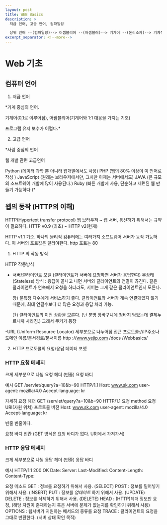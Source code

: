 ```yaml
---
layout: post
title: WEB Basics
description: >
  저급 언어, 고급 언어, 컴파일링

  상위 언어 --(컴파일링)--> 어셈블리어 --(어셈블러)--> 기계어 --(논리소자)--> 기계작동
excerpt_separator: <!--more-->
---
```



# Web 기초

## 컴퓨터 언어

1. 저급 언어

*기계 중심의 언어.

기계어(0,1로 이루어짐), 어쎔블리어(기계어와 1:1 대응을 가지는 기호)

프로그램 유지 보수가 어렵다.*


2. 고급 언어

*사람 중심의 언어

웹 개발 관련 고급언어

Python (데이터 과학 뿐 아니라 웹개발에서도 사용)
PHP (웹의 80% 이상이 이 언어로 작성 )
JavaScript (원래는 브라우저에서만, 그치만 이제는 서버에서도)
JAVA (큰 규모의 소프트웨어 개발에 많이 사용된다.)
Ruby (빠른 개발에 사용, 단순하고 세련된 웹 만들기 가능하다.)*

## 웹의 동작 (HTTP의 이해)
HTTP(Hypertext transfer protocol)
웹 브라우저 ~ 웹 서버, 통신하기 위해서는 규약이 필요하다.
HTTP v0.9 (최초) ~ HTTP v2(현재)

HTTP v1.1 기준.
하나의 물리적 컴퓨터에는 여러가지 소프트웨어 서버가 동작 가능하다. 이 서버의 포트값은 달라야한다.
http 포트는 80

1. HTTP 의 작동 방식

HTTP 작동방식
- 서버/클라이언트 모델 (클라이언트가 서버에 요청하면 서버가 응답한다)
무상태(Stateless) 방식 :
    응답이 끝나고 나면 서버와 클라이언트의 연결이 끊긴다.
    같은 클라이언트가 연속해서 요청을 하더라도, 서버는 그게 같은 클라이언트인지 모른다.

    장)
    불특정 다수에게 서비스하기 좋다.
    클라이언트와 서버가 계속 연결돼있지 않기 때문에, 최대 연결수보다 더 많은 요청과 응답 처리 가능.

    단)
    클라이언트의 이전 상황을 모른다. (난 분명 장바구니에 청바지 담았는데 결제누르니까 사라짐.)
    그래서 쿠키가 등장

-URL (Uniform Resource Locator)
  세부분으로 나누어짐
  접근 프로토콜://IP주소나 도메인 이름/문서경로/문서이름
  http        ://www.yejip.com     /docs   /Webbasics/


2. HTTP 프로토콜의 요청/응답 데이터 포맷
### HTTP 요청 메세지
크게 세부분으로 나뉨
    요청 헤더
    (빈줄)
    요청 바디

예시
    GET /servlet/query?a=10&b=90 HTTP/1.1
    Host: www.sk.com
    user-agent: mozilla/4.0
    Accept-language: kr


자세히
  요청 헤더
    GET          /servlet/query?a=10&b=90 HTTP/1.1
    요청 method     요청URI(자원 위치)      프로토콜 버전
    Host: www.sk.com
    user-agent: mozilla/4.0
    Accept-language: kr

  빈줄
      빈줄이다.

  요청 바디
    빈칸 (GET 방식은 요청 바디가 없다. URI에서 가져가서)

### HTTP 응답 메세지
크게 세부분으로 나뉨
  응답 헤더
  (빈줄)
  응답 바디

예시
    HTTP/1.1 200 OK
    Date:
    Server:
    Last-Modified:
    Content-Length:
    Content-Type:


요청 메소드
    GET : 정보를 요청하기 위해서 사용. (SELECT)
    POST : 정보를 밀어넣기 위해서 사용. (INSERT)
    PUT : 정보를 *업데이트* 하기 위해서 사용. (UPDATE)
    DELETE : 정보를 삭제하기 위해서 사용. (DELETE)
    HEAD : (HTTP)헤더 정보만 요청, (해당 자원이 존재하는지 혹은 서버에 문제가 없는지를 확인하기 위해서 사용)
    OPTIONS : 웹서버가 지원하는 메서드의 종류를 요청
    TRACE : 클라이언트의 요청을 그대로 반환한다. (서버 상태 확인 목적)


